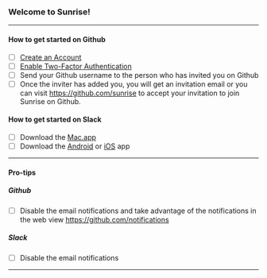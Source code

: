 ### Welcome to Sunrise!
----

#### How to get started on Github

- [ ] [Create an Account](https://github.com/join)
- [ ] [Enable Two-Factor Authentication](https://help.github.com/articles/about-two-factor-authentication/)
- [ ] Send your Github username to the person who has invited you on Github
- [ ] Once the inviter has added you, you will get an invitation email or you can visit https://github.com/sunrise to accept your invitation to join Sunrise on Github.
 
#### How to get started on Slack
- [ ] Download the [Mac.app](https://itunes.apple.com/us/app/slack/id803453959?mt=12)
- [ ] Download the [Android](https://play.google.com/store/apps/details?id=com.Slack&hl=en) or [iOS](https://itunes.apple.com/us/app/slack-team-communication/id618783545?mt=8) app

----

#### Pro-tips
##### Github

- [ ] Disable the email notifications and take advantage of the notifications in the web view https://github.com/notifications

##### Slack

- [ ] Disable the email notifications 

----
